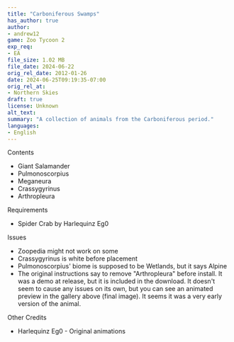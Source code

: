 ```yaml
---
title: "Carboniferous Swamps"
has_author: true
author: 
- andrew12
game: Zoo Tycoon 2
exp_req: 
- EA
file_size: 1.02 MB
file_date: 2024-06-22
orig_rel_date: 2012-01-26
date: 2024-06-25T09:19:35-07:00
orig_rel_at: 
- Northern Skies
draft: true
license: Unknown
alt_text: 
summary: "A collection of animals from the Carboniferous period."
languages:
- English
---
```



Contents


- Giant Salamander
- Pulmonoscorpius
- Meganeura
- Crassygyrinus
- Arthropleura


Requirements


- Spider Crab by Harlequinz Eg0


Issues


- Zoopedia might not work on some
- Crassygyrinus is white before placement
- Pulmonoscorpius' biome is supposed to be Wetlands, but it says Alpine
- The original instructions say to remove "Arthropleura" before install. It was a demo at release, but it is included in the download. It doesn't seem to cause any issues on its own, but you can see an animated preview in the gallery above (final image). It seems it was a very early version of the animal.


Other Credits


- Harlequinz Eg0 - Original animations